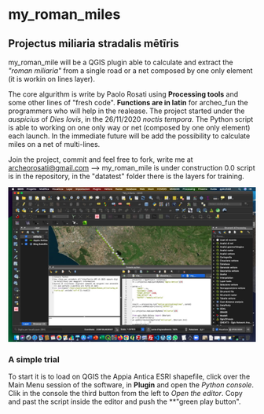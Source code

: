 # my_roman_miles
## Projectus miliaria stradalis mētīris

my_roman_mile will be a QGIS plugin able to calculate and extract the *"roman miliaria"* from a single road or a net composed by one only element (it is workin on lines layer). 

The core algurithm is write by Paolo Rosati using **Processing tools** and some other lines of "fresh code". 
**Functions are in latin** for archeo_fun the programmers who will help in the realease. 
The project started under the *auspicius* of *Dies Iovis*, in the 26/11/2020 *noctis tempora*. The Python script is able to working on one only way or net (composed by one only element) each launch. 
In the immediate future will be add the possibility to calculate miles on a net of multi-lines.

Join the project, commit and feel free to fork, write me at archeorosati@gmail.com --> my_roman_mile is under construction 0.0 script is in the repository, in the "datatest" folder there is the layers for training.

![first launch](https://raw.githubusercontent.com/archeorosati/my_roman_miles/main/Schermata%202020-11-27%20alle%2009.08.39.jpg)

### A simple trial
To start it is to load on QGIS the Appia Antica ESRI shapefile, click over the Main Menu session of the software, in **Plugin** and open the *Python console*. Clik in the console the third button from the left to *Open the editor*. Copy and past the script inside the editor and push the **"green play button".

